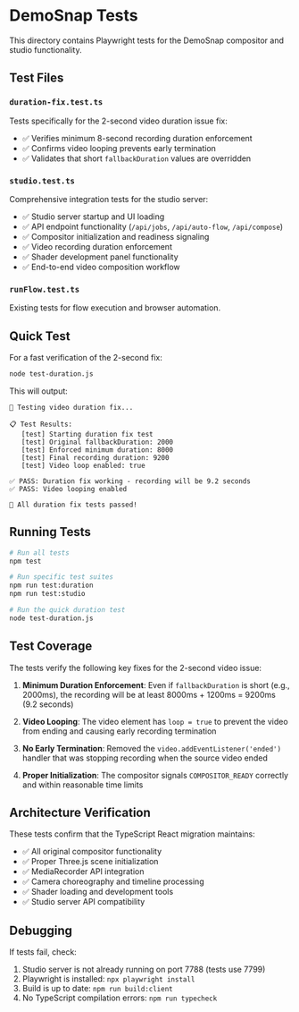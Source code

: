 # DemoSnap Tests

This directory contains Playwright tests for the DemoSnap compositor and studio functionality.

## Test Files

### `duration-fix.test.ts`

Tests specifically for the 2-second video duration issue fix:

- ✅ Verifies minimum 8-second recording duration enforcement
- ✅ Confirms video looping prevents early termination
- ✅ Validates that short `fallbackDuration` values are overridden

### `studio.test.ts`

Comprehensive integration tests for the studio server:

- ✅ Studio server startup and UI loading
- ✅ API endpoint functionality (`/api/jobs`, `/api/auto-flow`, `/api/compose`)
- ✅ Compositor initialization and readiness signaling
- ✅ Video recording duration enforcement
- ✅ Shader development panel functionality
- ✅ End-to-end video composition workflow

### `runFlow.test.ts`

Existing tests for flow execution and browser automation.

## Quick Test

For a fast verification of the 2-second fix:

```bash
node test-duration.js
```

This will output:

```
🧪 Testing video duration fix...

📋 Test Results:
   [test] Starting duration fix test
   [test] Original fallbackDuration: 2000
   [test] Enforced minimum duration: 8000
   [test] Final recording duration: 9200
   [test] Video loop enabled: true

✅ PASS: Duration fix working - recording will be 9.2 seconds
✅ PASS: Video looping enabled

🎉 All duration fix tests passed!
```

## Running Tests

```bash
# Run all tests
npm test

# Run specific test suites
npm run test:duration
npm run test:studio

# Run the quick duration test
node test-duration.js
```

## Test Coverage

The tests verify the following key fixes for the 2-second video issue:

1. **Minimum Duration Enforcement**: Even if `fallbackDuration` is short (e.g., 2000ms), the recording will be at least 8000ms + 1200ms = 9200ms (9.2 seconds)

2. **Video Looping**: The video element has `loop = true` to prevent the video from ending and causing early recording termination

3. **No Early Termination**: Removed the `video.addEventListener('ended')` handler that was stopping recording when the source video ended

4. **Proper Initialization**: The compositor signals `COMPOSITOR_READY` correctly and within reasonable time limits

## Architecture Verification

These tests confirm that the TypeScript React migration maintains:

- ✅ All original compositor functionality
- ✅ Proper Three.js scene initialization
- ✅ MediaRecorder API integration
- ✅ Camera choreography and timeline processing
- ✅ Shader loading and development tools
- ✅ Studio server API compatibility

## Debugging

If tests fail, check:

1. Studio server is not already running on port 7788 (tests use 7799)
2. Playwright is installed: `npx playwright install`
3. Build is up to date: `npm run build:client`
4. No TypeScript compilation errors: `npm run typecheck`
